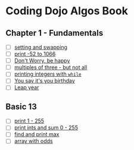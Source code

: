 # Coding Dojo Algos Book

## Chapter 1 - Fundamentals

- [ ] [setting and swapping](algos/ch01/01_setting_swapping/README.md)
- [ ] [print -52 to 1066](algos/ch01/02_print_-52_1066/README.md)
- [ ] [Don't Worry, be happy](algos/ch01/03_dont_worry_be_happy/README.md)
- [ ] [multiples of three - but not all](algos/ch01/04_mult_three_not_all/README.md)
- [ ] [printing integers with `while`](algos/ch01/05_print_ints_while/README.md)
- [ ] [You say it's you birthday](algos/ch01/06_birthday/README.md)
- [ ] [Leap year](algos/ch01/07_leap_year/README.md)

## Basic 13

- [ ] [print 1 - 255](algos/basic13/01basic13/README.md)
- [ ] [print ints and sum 0 - 255](algos/basic13/02basic13/README.md)
- [ ] [find and print max](algos/basic13/03basic13/README.md)
- [ ] [array with odds](algos/basic13/04basic13/README.md)